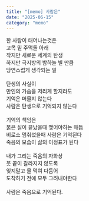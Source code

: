 ```yaml
---
title: "[memo] 사람은"
date: "2025-06-15"
category: "memo"
---
```


한 사람이 태어나는것은<br>
고목 밑 주먹돌 아래<br>
작지만 새로운 세계의 탄생<br>
하지만 극지방의 밤하늘 별 만큼<br>
당연스럽게 생각되는 일<br>
<br>
탄생의 사실이<br>
만인의 가슴을 저리게 할지라도<br>
기억은 머물지 않는다<br>
사람은 탄생으로 기억되지 않는다<br>
<br>
기억의 책임은<br>
붉은 실이 끝났을때 맺어야하는 매듭<br>
비로소 멈춰섰을때 사람은 기억된다<br>
죽음의 모습이 삶의 이정표가 된다<br>
<br>
내가 그리는 죽음의 자화상<br>
붓 끝이 갈라지지 않도록<br>
잊지말고 물 먹여 다듬어<br>
도착하기 전에 모두 그려내야한다<br>
<br>
사람은 죽음으로 기억된다.
